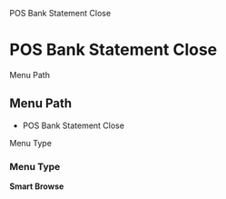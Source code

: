 
POS Bank Statement Close
# POS Bank Statement Close



Menu Path
## Menu Path



- POS Bank Statement Close

Menu Type
### Menu Type

**Smart Browse**

